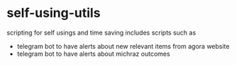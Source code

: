 # self-using-utils
scripting for self usings and time saving
includes scripts such as 
 - telegram bot to have alerts about new relevant items from agora website
 - telegram bot to have alerts about michraz outcomes
